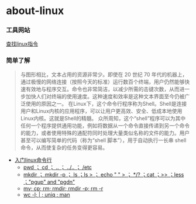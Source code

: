 # about-linux

### 工具网站
[查找linux指令](https://wangchujiang.com/linux-command/)


### 简单了解
> 与图形相比，文本占用的资源非常少。即使在 20 世纪 70 年代的机器上，通过极慢的网络连接（按照今天的标准）运行数百个终端，用户仍然能够快速有效地与程序交互。命令也非常简洁，以减少所需的击键次数，从而进一步加快人们对终端的使用速度。这种速度和效率是这种文本界面至今仍被广泛使用的原因之一。
 在Linux下，这个命令行程序称为Shell。Shell是连接用户和Linux内核的应用程序，可以让用户更高效、安全、低成本地使用Linux内核。这就是Shell的精髓。
 众所周知，这个“shell”程序可以为其中任何一个程序提供通用功能，例如将数据从一个命令直接传递到另一个命令的能力，或者使用特殊的通配符同时处理大量类似名称的文件的能力。用户甚至可以编写简单的代码（称为“shell 脚本”），用于自动执行一长串 shell 命令，从而使复杂的任务变得更容易。



* [入门linux命令行](https://ubuntu.com/tutorials/command-line-for-beginners#5-moving-and-manipulating-files)  
  * [pwd ； cd ； .. ； ../.. ； /etc ](https://ubuntu.com/tutorials/command-line-for-beginners#3-opening-a-terminal)  
  * [mkdir ； mkdir -p ； ls ；ls >  ； echo " " > ；  */?  ；cat  ；>>   ；less  ；"pgup" and "pgdn" ](https://ubuntu.com/tutorials/command-line-for-beginners#4-creating-folders-and-files)
  * [mv; cp; rm; rmdir; rmdir -p; rm -r](https://ubuntu.com/tutorials/command-line-for-beginners#5-moving-and-manipulating-files)
  * [wc -l; | ;  uniq ;  man](https://ubuntu.com/tutorials/command-line-for-beginners#6-a-bit-of-plumbing)
 
